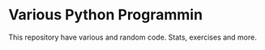 # Various Python Programmin

This repository have various and random code. Stats, exercises and more.
